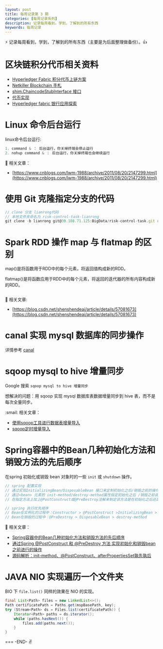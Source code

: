 ```yaml
---
layout: post
title: 每周记录第 3 期
categories: [每周记录系列]
description: 记录每周看到，学到，了解到的所有东西
keywords: 每周记录
---
```


:zap: 记录每周看到，学到，了解到的所有东西（主要是为后面整理做备份）。:thumbsup:

# 区块链积分代币相关资料

* [Hyperledger Fabric 积分代币上链方案](https://cloud.tencent.com/developer/article/1066053)
* [Netkiller Blockchain 手札](http://www.netkiller.cn/blockchain/index.html)
* [shim.ChaincodeStubInterface 接口](http://www.netkiller.cn/blockchain/hyperledger/chaincode/ch16s06.html)
* [代币实现](http://www.netkiller.cn/blockchain/hyperledger/chaincode/chaincode.example.html#chaincode.token)
* [Hyperledger fabric 银行应用探索](http://www.netkiller.cn/blockchain/solution/bank.html)

# Linux 命令后台运行

linux命令后台运行:

```js
1. command & ： 后台运行，你关掉终端会停止运行
2. nohup command & ： 后台运行，你关掉终端也会继续运行
```

:dog: 相关文章：

* [https://www.cnblogs.com/lwm-1988/archive/2011/08/20/2147299.html](https://www.cnblogs.com/lwm-1988/archive/2011/08/20/2147299.html)

# 使用 Git 克隆指定分支的代码

```js
// clone 分支 lianrong代码
// 本地文件夹命名为 risk-control-task-lianrong
git clone -b lianrong git@39.108.71.125:BigData/risk-control-task.git risk-control-task-lianrong
```

# Spark RDD 操作 map 与 flatmap 的区别

map()是将函数用于RDD中的每个元素，将返回值构成新的RDD。

flatmap()是将函数应用于RDD中的每个元素，将返回的迭代器的所有内容构成新的RDD。

```js

```

:beer: 相关文章:

* [https://blog.csdn.net/shenshendeai/article/details/57081673](https://blog.csdn.net/shenshendeai/article/details/57081673)

# canal 实现 mysql 数据库的同步操作

详情参考 [canal](https://github.com/alibaba/canal)

# sqoop mysql to hive 增量同步

Google 搜索 `sqoop mysql to hive 增量同步`

想解决的问题：用 sqoop 实现 mysql 数据库表数据增量同步到 hive 表，而不是每次全量同步。

:smail: 相关文章：

* [使用sqoop工具进行数据表增量导入](https://blog.csdn.net/xichenguan/article/details/39054183)
* [sqoop定时增量导入](https://blog.csdn.net/ryantotti/article/details/14226635)

# Spring容器中的Bean几种初始化方法和销毁方法的先后顺序

在spring 初始化或销毁 bean 对象时的一些 `init` 或 `shutdown` 操作。

```js
// spring 配置实现
// 通过实现InitializingBean/DisposableBean 接口来定制初始化之后/销毁之前的操作方法；
// 通过<bean> 元素的 init-method/destroy-method属性指定初始化之后 /销毁之前调用的操作方法；
// 在指定方法上加上@PostConstruct或@PreDestroy注解来制定该方法是在初始化之后还是销毁之前调用。

// spring 执行优先顺序
// Bean在实例化的过程中：Constructor > @PostConstruct >InitializingBean > init-method
// Bean在销毁的过程中：@PreDestroy > DisposableBean > destroy-method
```

:beer: 相关文章：

* [Spring容器中的Bean几种初始化方法和销毁方法的先后顺序](https://blog.csdn.net/caihaijiang/article/details/8629725)
* [通过Spring @PostConstruct 和 @PreDestroy 方法 实现初始化和销毁bean之前进行的操作](https://blog.csdn.net/topwqp/article/details/8681497)
* [源码解析：init-method、@PostConstruct、afterPropertiesSet孰先孰后](http://sexycoding.iteye.com/blog/1046993)

# JAVA NIO 实现遍历一个文件夹

BIO 下 `file.list()` 同样的效果在 NIO 的实现。

```java
final List<Path> files = new LinkedList<>();
Path certificatePath = Paths.get(mspBasePath, key);
try (Stream<Path> ds = Files.list(certificatePath)) {
    Iterator<Path> paths = ds.iterator();
    while (paths.hasNext()) {
        files.add(paths.next());
    }
}
```

===
-END- :v: